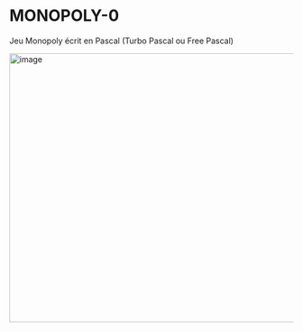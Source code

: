 # MONOPOLY-0
Jeu Monopoly écrit en Pascal (Turbo Pascal ou Free Pascal)

<img width="643" height="477" alt="image" src="https://github.com/user-attachments/assets/2a0b127f-8614-4123-8bfa-e2c9c34d4ec3" />
